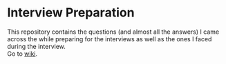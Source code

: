 # Interview Preparation
This repository contains the questions (and almost all the answers) I came across the while preparing for the interviews as well as the ones I faced during the interview.  
Go to [wiki](https://github.com/phougatv/interview-preparation/wiki).
